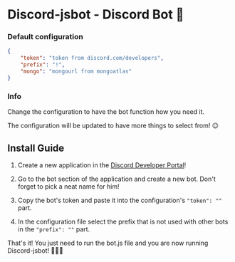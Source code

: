 # Discord-jsbot - Discord Bot 🤖
### Default configuration

```json
{
    "token": "token from discord.com/developers",
    "prefix": "!",
    "mongo": "mongourl from mongoatlas"
}
```

### Info

Change the configuration to have the bot function how you need it.

The configuration will be updated to have more things to select from! 😉

## Install Guide


1. Create a new application in the [Discord Developer Portal][DiscordDeveloperPortal]!
 
2. Go to the bot section of the application and create a new bot. Don't forget to pick a neat name for him!
 
3. Copy the bot's token and paste it into the configuration's `"token": ""` part.
 
4. In the configuration file select the prefix that is not used with other bots in the `"prefix": ""` part.


That's it! You just need to run the bot.js file and you are now running Discord-jsbot! 🎉🎉🎉

[DiscordDeveloperPortal]: https://discord.com/developers/applications